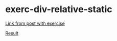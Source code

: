 # exerc-div-relative-static

[Link from post with exercise](https://medium.com/collabcode/pare-de-chutar-e-aprenda-como-funciona-a-position-static-e-position-relative-5df0a6160543#:~:text=Quando%20usamos%20as%20propriedades%20top,alterar%20o%20eixo%20Z%20dela.)

[Result](https://luanperosa.github.io/exerc-div-relative-static/)
